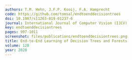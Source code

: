 ```yaml
---
authors: T.M. Hehn, J.F.P. Kooij, F.A. Hamprecht
code: https://github.com/tomsal/endtoenddecisiontrees
doi: 10.1007/s11263-019-01237-6
journal: International Journal of Computer Vision (IJCV)
key: endtoenddecisiontrees
pages: 997-1011
screenshot: files/publications/endtoenddecisiontrees.png
title: End-to-End Learning of Decision Trees and Forests
volume: 128
year: 2020
---
```


